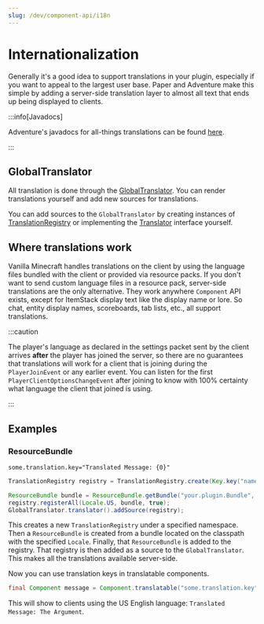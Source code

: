 ```yaml
---
slug: /dev/component-api/i18n
---
```


# Internationalization

Generally it's a good idea to support translations in your plugin, especially if you want to
appeal to the largest user base. Paper and Adventure make this simple by adding a server-side
translation layer to almost all text that ends up being displayed to clients.

:::info[Javadocs]

Adventure's javadocs for all-things translations can be found [here](https://jd.advntr.dev/api/latest/net/kyori/adventure/translation/package-summary.html).

:::

## GlobalTranslator

All translation is done through the [GlobalTranslator](https://jd.advntr.dev/api/latest/net/kyori/adventure/translation/GlobalTranslator.html). You can render translations yourself and add new sources
for translations.

You can add sources to the `GlobalTranslator` by creating instances of [TranslationRegistry](https://jd.advntr.dev/api/latest/net/kyori/adventure/translation/TranslationRegistry.html) or implementing
the [Translator](https://jd.advntr.dev/api/latest/net/kyori/adventure/translation/Translator.html) interface yourself.

## Where translations work

Vanilla Minecraft handles translations on the client by using the language files bundled with the client or provided via resource packs. If you don't want to send custom language files
in a resource pack, server-side translations are the only alternative. They work anywhere `Component` API exists, except for ItemStack display text like the display name or lore. So
chat, entity display names, scoreboards, tab lists, etc., all support translations.

:::caution

The player's language as declared in the settings packet sent by the client arrives **after** the player has joined the server, so there are no guarantees that
translations will work for a client that is joining during the `PlayerJoinEvent` or any earlier event. You can listen for the first `PlayerClientOptionsChangeEvent` after
joining to know with 100% certainty what language the client that joined is using.

:::

## Examples

### ResourceBundle
```properties title="src/main/resources/your/plugin/Bundle_en_US.properties"
some.translation.key="Translated Message: {0}"
```

```java
TranslationRegistry registry = TranslationRegistry.create(Key.key("namespace:value"));

ResourceBundle bundle = ResourceBundle.getBundle("your.plugin.Bundle", Locale.US, UTF8ResourceBundleControl.get());
registry.registerAll(Locale.US, bundle, true);
GlobalTranslator.translator().addSource(registry);
```

This creates a new `TranslationRegistry` under a specified namespace. Then a `ResourceBundle` is created from a bundle located on the classpath with
the specified `Locale`. Finally, that `ResourceBundle` is added to the registry. That registry is then added as a source to the `GlobalTranslator`. This
makes all the translations available server-side.

Now you can use translation keys in translatable components.

```java
final Component message = Component.translatable("some.translation.key", Component.text("The Argument"))
```

This will show to clients using the US English language: `Translated Message: The Argument`.

